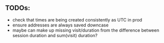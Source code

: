 ## TODOs:

* check that times are being created consistently as UTC in prod
* ensure addresses are always saved downcase
* maybe can make up missing visit/duration from the difference between session
  duration and sum(visit) duration?
